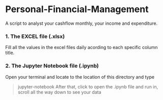 # Personal-Financial-Management
A script to analyst your cashflow monthly, your income and expenditure.
### 1. The EXCEL file (.xlsx)
Fill all the values in the excel files daily acording to each specific column title.
### 2. The Jupyter Notebook file (.ipynb)
Open your terminal and locate to the location of this directory and type
> jupyter-notebook
After that, click to open the .ipynb file and run in, scroll all the way down to see your data
